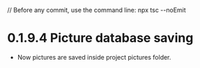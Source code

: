 // Before any commit, use the command line: npx tsc --noEmit

# 0.1.9.4 Picture database saving

- Now pictures are saved inside project pictures folder.